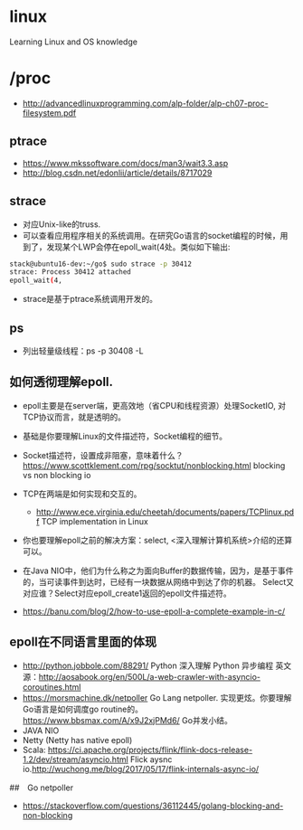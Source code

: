 # linux
Learning Linux and OS knowledge

# /proc
* http://advancedlinuxprogramming.com/alp-folder/alp-ch07-proc-filesystem.pdf

## ptrace
* https://www.mkssoftware.com/docs/man3/wait3.3.asp
* http://blog.csdn.net/edonlii/article/details/8717029

## strace
* 对应Unix-like的truss.
* 可以查看应用程序相关的系统调用。在研究Go语言的socket编程的时候，用到了，发现某个LWP会停在epoll_wait(4处。类似如下输出:
```bash
stack@ubuntu16-dev:~/go$ sudo strace -p 30412
strace: Process 30412 attached
epoll_wait(4,
```
* strace是基于ptrace系统调用开发的。

## ps
* 列出轻量级线程：ps -p 30408 -L

## 如何透彻理解epoll.
* epoll主要是在server端，更高效地（省CPU和线程资源）处理SocketIO, 对TCP协议而言，就是透明的。
* 基础是你要理解Linux的文件描述符，Socket编程的细节。
* Socket描述符，设置成非阻塞，意味着什么？https://www.scottklement.com/rpg/socktut/nonblocking.html blocking vs non blocking io
* TCP在两端是如何实现和交互的。
  * http://www.ece.virginia.edu/cheetah/documents/papers/TCPlinux.pdf TCP implementation in Linux

* 你也要理解epoll之前的解决方案：select, <深入理解计算机系统>介绍的还算可以。
* 在Java NIO中，他们为什么称之为面向Buffer的数据传输，因为，是基于事件的，当可读事件到达时，已经有一块数据从网络中到达了你的机器。 Select又对应谁？Select对应epoll_create1返回的epoll文件描述符。
* https://banu.com/blog/2/how-to-use-epoll-a-complete-example-in-c/
## epoll在不同语言里面的体现
* http://python.jobbole.com/88291/ Python 深入理解 Python 异步编程 英文源：http://aosabook.org/en/500L/a-web-crawler-with-asyncio-coroutines.html
* https://morsmachine.dk/netpoller Go Lang netpoller. 实现更炫。你要理解Go语言是如何调度go routine的。https://www.bbsmax.com/A/x9J2xjPMd6/ Go并发小结。
* JAVA NIO
* Netty (Netty has native epoll)
* Scala: https://ci.apache.org/projects/flink/flink-docs-release-1.2/dev/stream/asyncio.html Flick aysnc io.http://wuchong.me/blog/2017/05/17/flink-internals-async-io/

##　Go netpoller
* https://stackoverflow.com/questions/36112445/golang-blocking-and-non-blocking

